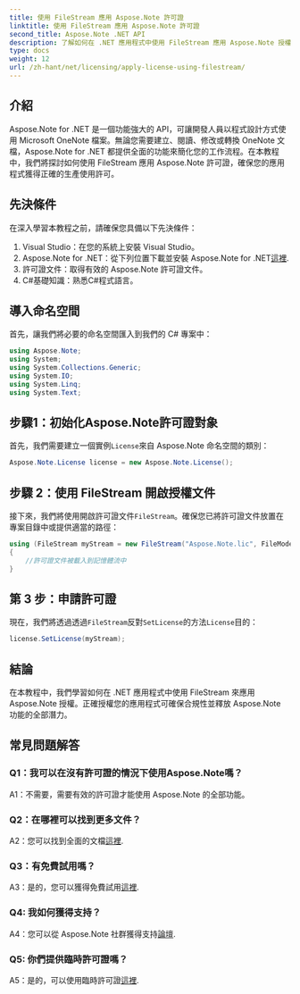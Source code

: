 ```yaml
---
title: 使用 FileStream 應用 Aspose.Note 許可證
linktitle: 使用 FileStream 應用 Aspose.Note 許可證
second_title: Aspose.Note .NET API
description: 了解如何在 .NET 應用程式中使用 FileStream 應用 Aspose.Note 授權以實現無縫整合。
type: docs
weight: 12
url: /zh-hant/net/licensing/apply-license-using-filestream/
---
```

## 介紹

Aspose.Note for .NET 是一個功能強大的 API，可讓開發人員以程式設計方式使用 Microsoft OneNote 檔案。無論您需要建立、閱讀、修改或轉換 OneNote 文檔，Aspose.Note for .NET 都提供全面的功能來簡化您的工作流程。在本教程中，我們將探討如何使用 FileStream 應用 Aspose.Note 許可證，確保您的應用程式獲得正確的生產使用許可。

## 先決條件

在深入學習本教程之前，請確保您具備以下先決條件：

1. Visual Studio：在您的系統上安裝 Visual Studio。
2.  Aspose.Note for .NET：從下列位置下載並安裝 Aspose.Note for .NET[這裡](https://releases.aspose.com/note/net/).
3. 許可證文件：取得有效的 Aspose.Note 許可證文件。
4. C#基礎知識：熟悉C#程式語言。

## 導入命名空間

首先，讓我們將必要的命名空間匯入到我們的 C# 專案中：

```csharp
using Aspose.Note;
using System;
using System.Collections.Generic;
using System.IO;
using System.Linq;
using System.Text;
```

## 步驟1：初始化Aspose.Note許可證對象

首先，我們需要建立一個實例`License`來自 Aspose.Note 命名空間的類別：

```csharp
Aspose.Note.License license = new Aspose.Note.License();
```

## 步驟 2：使用 FileStream 開啟授權文件

接下來，我們將使用開啟許可證文件`FileStream`。確保您已將許可證文件放置在專案目錄中或提供適當的路徑：

```csharp
using (FileStream myStream = new FileStream("Aspose.Note.lic", FileMode.Open))
{
    //許可證文件被載入到記憶體流中
}
```

## 第 3 步：申請許可證

現在，我們將透過透過`FileStream`反對`SetLicense`的方法`License`目的：

```csharp
license.SetLicense(myStream);
```

## 結論

在本教程中，我們學習如何在 .NET 應用程式中使用 FileStream 來應用 Aspose.Note 授權。正確授權您的應用程式可確保合規性並釋放 Aspose.Note 功能的全部潛力。

## 常見問題解答

### Q1：我可以在沒有許可證的情況下使用Aspose.Note嗎？

A1：不需要，需要有效的許可證才能使用 Aspose.Note 的全部功能。

### Q2：在哪裡可以找到更多文件？

 A2：您可以找到全面的文檔[這裡](https://reference.aspose.com/note/net/).

### Q3：有免費試用嗎？

A3：是的，您可以獲得免費試用[這裡](https://releases.aspose.com/).

### Q4: 我如何獲得支持？

 A4：您可以從 Aspose.Note 社群獲得支持[論壇](https://forum.aspose.com/c/note/28).

### Q5: 你們提供臨時許可證嗎？

 A5：是的，可以使用臨時許可證[這裡](https://purchase.aspose.com/temporary-license/).